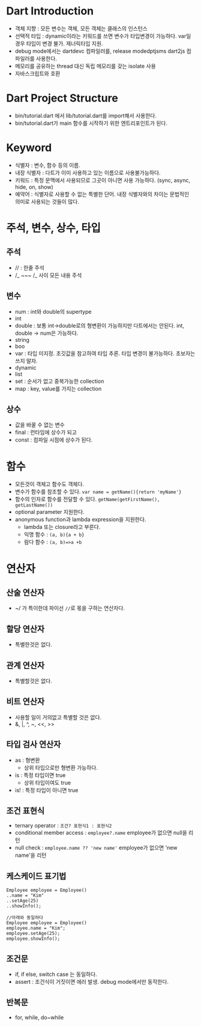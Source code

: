 # Dart Introduction

- 객체 지향 : 모든 변수는 객체, 모든 객체는 클래스의 인스턴스
- 선택적 타입 : dynamic이라는 키워드를 쓰면 변수가 타입변경이 가능하다. var일 경우 타입이 변경 불가. 제너릭타입 지원.
- debug mode에서는 dartdevc 컴파일러를, release modedptjsms dart2js 컴파일러를 사용한다.
- 메모리를 공유하는 thread 대신 독립 메모리를 갖는 isolate 사용
- 자바스크립트와 호환

# Dart Project Structure

- bin/tutorial.dart 에서 lib/tutorial.dart를 import해서 사용한다.
- bin/tutorial.dart가 main 함수를 시작하기 위한 엔트리포인트가 된다.

# Keyword

- 식별자 : 변수, 함수 등의 이름.
- 내장 식별자 : 다트가 이미 사용하고 있는 이름으로 사용불가능하다.
- 키워드 : 특정 문맥에서 사용되므로 그곳이 아니면 사용 가능하다. (sync, async, hide, on, show)
- 예약어 : 식별자로 사용할 수 없는 특별한 단어. 내장 식별자와의 차이는 문법적인 의미로 사용되는 것들이 많다.

# 주석, 변수, 상수, 타입

## 주석

- // : 한줄 주석
- /_ ~~~ /_ 사이 모든 내용 주석

## 변수

- num : int와 double의 supertype
- int
- double : 보통 int->double로의 형변환이 가능하지만 다트에서는 안된다. int, double -> num은 가능하다.
- string
- boo
- var : 타입 미지정. 초깃값을 참고하여 타입 추론. 타입 변경이 불가능하다. 초보자는 쓰지 말자.
- dynamic
- list
- set : 순서가 없고 중복가능한 collection
- map : key, value를 가지는 collection

## 상수

- 값을 바꿀 수 없는 변수
- final : 런타임에 상수가 되고
- const : 컴파일 시점에 상수가 된다.

# 함수

- 모든것이 객체고 함수도 객체다.
- 변수가 함수를 참조할 수 있다.
  `var name = getName(){return 'myName'}`
- 함수의 인자로 함수를 전달할 수 있다.
  `getName(getFirstName(), getLastName())`
- optional parameter 지원한다.
- anonymous function과 lambda expression을 지원한다.
  - lambda 또는 closure라고 부른다.
  - 익명 함수 : `(a, b){a + b}`
  - 람다 함수 : `(a, b)=>a +b`

# 연산자

## 산술 연산자

- ~/ 가 특이한데 파이선 `//`로 몫을 구하는 연산자다.

## 할당 연산자

- 특별한것은 없다.

## 관계 연산자

- 특별할것은 없다.

## 비트 연산자

- 사용할 일이 거의없고 특별할 것은 없다.
- &, |, ^, ~, <<, >>

## 타입 검사 연산자

- as : 형변환
  - 상위 타입으로만 형변환 가능하다.
- is : 특정 타입이면 true
  - 상위 타입이여도 true
- is! : 특정 타입이 아니면 true

## 조건 표현식

- ternary operator : `조건? 표현식1 : 표현식2`
- conditional member access : `employee?.name` employee가 없으면 null을 리턴
- null check : `employee.name ?? 'new name'` employee가 없으면 'new name'을 리턴

## 케스케이드 표기법

```
Employee employee = Employee()
..name = "Kim"
..setAge(25)
..showInfo();

//아래와 동일하다
Employee employee = Employee()
employee.name = "Kim";
employee.setAge(25);
employee.showInfo();
```

## 조건문

- if, if else, switch case 는 동일하다.
- assert : 조건식이 거짓이면 에러 발생. debug mode에서만 동작한다.

## 반복문

- for, while, do~while
